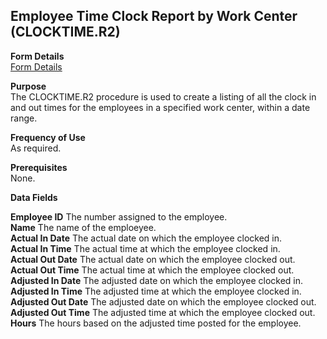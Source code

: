 ##  Employee Time Clock Report by Work Center (CLOCKTIME.R2)

<PageHeader />

**Form Details**  
[ Form Details ](CLOCKTIME-R2-1/README.md)   

**Purpose**  
The CLOCKTIME.R2 procedure is used to create a listing of all the clock in and
out times for the employees in a specified work center, within a date range.

**Frequency of Use**  
As required.

**Prerequisites**  
None.

**Data Fields**

**Employee ID** The number assigned to the employee.  
**Name** The name of the emploeyee.  
**Actual In Date** The actual date on which the employee clocked in.  
**Actual In Time** The actual time at which the employee clocked in.  
**Actual Out Date** The actual date on which the employee clocked out.  
**Actual Out Time** The actual time at which the employee clocked out.  
**Adjusted In Date** The adjusted date on which the employee clocked in.  
**Adjusted In Time** The adjusted time at which the employee clocked in.  
**Adjusted Out Date** The adjusted date on which the employee clocked out.  
**Adjusted Out Time** The adjusted time at which the employee clocked out.  
**Hours** The hours based on the adjusted time posted for the employee.  
  
<badge text= "Version 8.10.57" vertical="middle" />

<PageFooter />